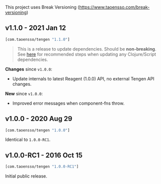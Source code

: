 This project uses Break Versioning (https://www.taoensso.com/break-versioning)

## v1.1.0 - 2021 Jan 12

```clojure
[com.taoensso/tengen "1.1.0"]
```

> This is a release to update dependencies. Should be **non-breaking**.  
> See [here](https://github.com/taoensso/encore#recommended-steps-after-any-significant-dependency-update) for recommended steps when updating any Clojure/Script dependencies.

**Changes** since `v1.0.0`:

* Update internals to latest Reagent (1.0.0) API, no external Tengen API changes.


**New** since `v1.0.0`:

* Improved error messages when component-fns throw.


## v1.0.0 - 2020 Aug 29

```clojure
[com.taoensso/tengen "1.0.0"]
```

Identical to `1.0.0-RC1`.


## v1.0.0-RC1 - 2016 Oct 15

```clojure
[com.taoensso/tengen "1.0.0-RC1"]
```

Initial public release.
